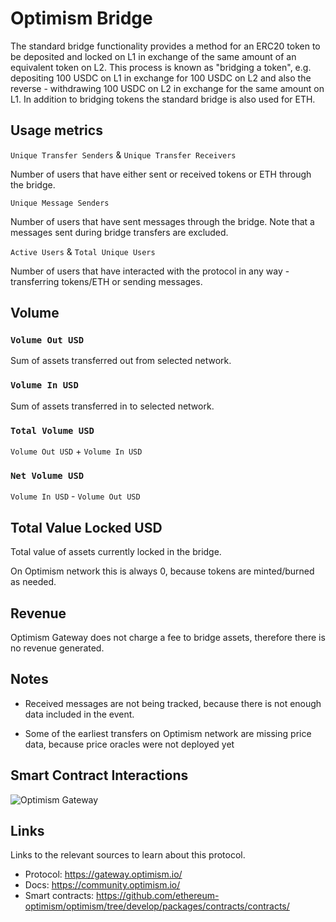 # Optimism Bridge

The standard bridge functionality provides a method for an ERC20 token to be deposited and locked on L1 in exchange of the same amount of an equivalent token on L2. This process is known as "bridging a token", e.g. depositing 100 USDC on L1 in exchange for 100 USDC on L2 and also the reverse - withdrawing 100 USDC on L2 in exchange for the same amount on L1. In addition to bridging tokens the standard bridge is also used for ETH.

## Usage metrics

`Unique Transfer Senders` & `Unique Transfer Receivers`

Number of users that have either sent or received tokens or ETH through the bridge.

`Unique Message Senders`

Number of users that have sent messages through the bridge. Note that a messages sent during bridge transfers are excluded.

`Active Users` & `Total Unique Users`

Number of users that have interacted with the protocol in any way - transferring tokens/ETH or sending messages.

## Volume

### `Volume Out USD`

Sum of assets transferred out from selected network.

### `Volume In USD`

Sum of assets transferred in to selected network.

### `Total Volume USD`

`Volume Out USD` + `Volume In USD`

### `Net Volume USD`

`Volume In USD` - `Volume Out USD`

## Total Value Locked USD

Total value of assets currently locked in the bridge.

On Optimism network this is always 0, because tokens are minted/burned as needed.

## Revenue

Optimism Gateway does not charge a fee to bridge assets, therefore there is no revenue generated.

## Notes

- Received messages are not being tracked, because there is not enough data included in the event.

- Some of the earliest transfers on Optimism network are missing price data, because price oracles were not deployed yet

## Smart Contract Interactions

![Optimism Gateway](../../docs/images/protocols/optimism-gateway.png "Optimism Gateway")

## Links

Links to the relevant sources to learn about this protocol.

- Protocol: https://gateway.optimism.io/
- Docs: https://community.optimism.io/
- Smart contracts: https://github.com/ethereum-optimism/optimism/tree/develop/packages/contracts/contracts/
